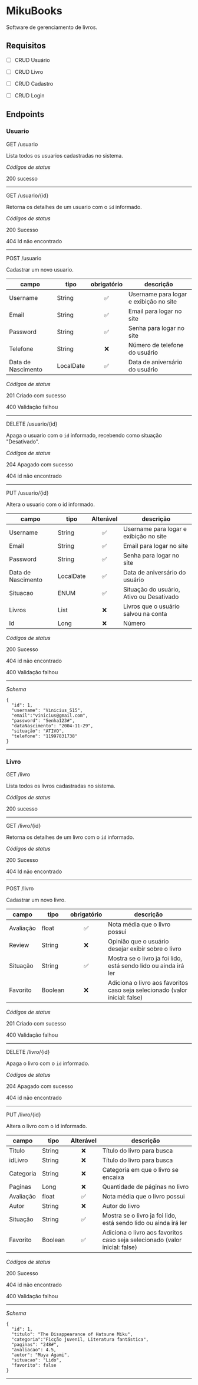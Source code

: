 # MikuBooks
Software de gerenciamento de livros.

## Requisitos

- [ ] CRUD Usuário
- [ ] CRUD Livro
- [ ] CRUD Cadastro
- [ ] CRUD Login


## Endpoints

### Usuario

GET /usuario

Lista todos os usuarios cadastradas no sistema.

*Códigos de status*

200 sucesso

---

GET /usuario/{id}

Retorna os detalhes de um usuario com o `id` informado.

*Códigos de status*

200 Sucesso

404 Id não encontrado

---

POST /usuario

Cadastrar um novo usuario.

| campo | tipo | obrigatório | descrição 
|-------|------|:-------------:|----------
| Username | String | ✅ | Username para logar e exibição no site |
| Email | String | ✅ | Email para logar no site |
| Password | String | ✅ | Senha para logar no site |
| Telefone | String | ❌ | Número de telefone do usuário |
| Data de Nascimento | LocalDate | ✅ | Data de aniversário do usuário |

*Códigos de status*

201 Criado com sucesso

400 Validação falhou

---

DELETE /usuario/{id}

Apaga o usuario com o `id` informado, recebendo como situação "Desativado".

*Códigos de status*

204 Apagado com sucesso

404 id não encontrado

---

PUT /usuario/{id}

Altera o usuario com o id informado.

| campo | tipo | Alterável | descrição 
|-------|------|:-------------:|----------
| Username | String | ✅ | Username para logar e exibição no site |
| Email | String | ✅ | Email para logar no site |
| Password | String | ✅ | Senha para logar no site |
| Data de Nascimento | LocalDate | ✅ | Data de aniversário do usuário |
| Situacao | ENUM | ✅ | Situação do usuário, Ativo ou Desativado |
| Livros | List | ❌ | Livros que o usuário salvou na conta |
| Id | Long | ❌ | Número | Id do usuário para identificação |

*Códigos de status*

200 Sucesso

404 id não encontrado

400 Validação falhou

---

*Schema* 
```
{
  "id": 1,
  "username": "Vinicius_S15",
  "email":"vinicius@gmail.com",
  "password": "Senha123#",
  "dataNascimento": "2004-11-29",
  "situação": "ATIVO",
  "telefone": "11997831738"
}
```
---

### Livro

GET /livro

Lista todos os livros cadastradas no sistema.

*Códigos de status*

200 sucesso

---

GET /livro/{id}

Retorna os detalhes de um livro com o `id` informado.

*Códigos de status*

200 Sucesso

404 Id não encontrado

---

POST /livro

Cadastrar um novo livro.

| campo | tipo | obrigatório | descrição 
|-------|------|:-------------:|----------
| Avaliação | float | ✅ | Nota média que o livro possui |
| Review | String | ❌ | Opinião que o usuário desejar exibir sobre o livro |
| Situação | String | ✅ | Mostra se o livro ja foi lido, está sendo lido ou ainda irá ler |
| Favorito | Boolean | ❌ | Adiciona o livro aos favoritos caso seja selecionado (valor inicial: false) |


*Códigos de status*

201 Criado com sucesso

400 Validação falhou

---

DELETE /livro/{id}

Apaga o livro com o `id` informado.

*Códigos de status*

204 Apagado com sucesso

404 id não encontrado

---

PUT /livro/{id}

Altera o livro com o id informado.

| campo | tipo | Alterável | descrição 
|-------|------|:-------------:|----------
| Titulo | String | ❌ | Título do livro para busca |
| idLivro | String | ❌ | Título do livro para busca |
| Categoria | String | ❌ | Categoria em que o livro se encaixa |
| Paginas | Long | ❌ | Quantidade de páginas no livro |
| Avaliação | float | ✅ | Nota média que o livro possui |
| Autor | String | ❌ | Autor do livro |
| Situação | String | ✅ | Mostra se o livro ja foi lido, está sendo lido ou ainda irá ler |
| Favorito | Boolean | ✅ | Adiciona o livro aos favoritos caso seja selecionado (valor inicial: false) |

*Códigos de status*

200 Sucesso

404 id não encontrado

400 Validação falhou

---

*Schema* 
```
{
  "id": 1,
  "titulo": "The Disappearance of Hatsune Miku",
  "categoria":"Ficção juvenil, Literatura fantástica",
  "paginas": "248#",
  "avaliacao": 4.5,
  "autor": "Muya Agami",
  "situacao": "Lido",
  "favorito": false
}
```
---